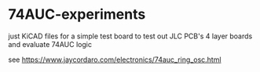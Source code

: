 # 74AUC-experiments
just KiCAD files for a simple test board to test out JLC PCB's 4 layer boards and evaluate 74AUC logic

see https://www.jaycordaro.com/electronics/74auc_ring_osc.html
